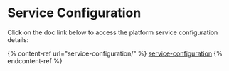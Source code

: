 # Service Configuration

Click on the doc link below to access the platform service configuration details:

{% content-ref url="service-configuration/" %}
[service-configuration](service-configuration/)
{% endcontent-ref %}
